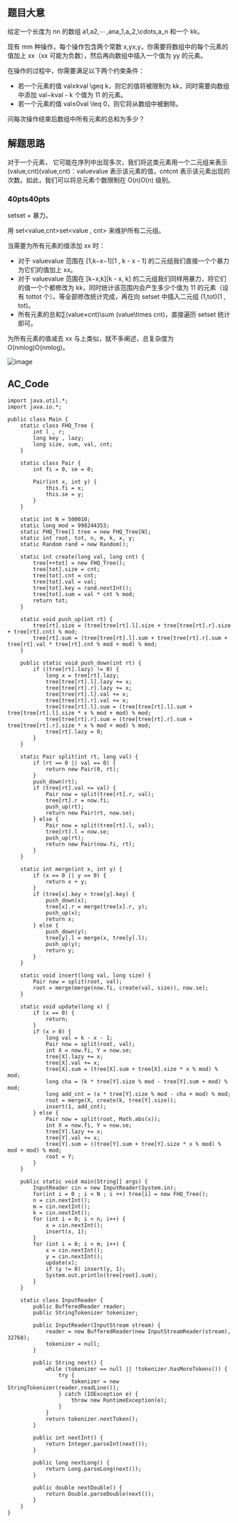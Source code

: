 ## 题目大意

给定一个长度为 nn 的数组 a1,a2,⋯ ,ana\_1,a\_2,\\cdots,a\_n 和一个 kk。

现有 mm 种操作，每个操作包含两个常数 x,yx,y，你需要将数组中的每个元素的值加上 xx（xx 可能为负数），然后再向数组中插入一个值为 yy 的元素。

在操作的过程中，你需要满足以下两个约束条件：

-   若一个元素的值 val≥kval \\geq k，则它的值将被限制为 kk，同时需要向数组中添加 val−kval - k 个值为 11 的元素。
-   若一个元素的值 val≤0val \\leq 0，则它将从数组中被删除。

问每次操作结束后数组中所有元素的总和为多少？

## 解题思路

对于一个元素， 它可能在序列中出现多次，我们将这类元素用一个二元组来表示 (value,cnt)(value,cnt)：valuevalue 表示该元素的值，cntcnt 表示该元素出现的次数。如此，我们可以将总元素个数限制在 O(n)O(n) 级别。

### 40pts40pts

setset + 暴力。

用 set<value,cnt\>set<value , cnt> 来维护所有二元组。

当需要为所有元素的值添加 xx 时：

-   对于 valuevalue 范围在 \[1,k−x−1\]\[1 , k - x - 1\] 的二元组我们直接一个个暴力为它们的值加上 xx。
-   对于 valuevalue 范围在 \[k−x,k\]\[k - x, k\] 的二元组我们同样用暴力，将它们的值一个个都修改为 kk，同时统计该范围内会产生多少个值为 11 的元素（设有 tottot 个）。等全部修改统计完成，再在向 setset 中插入二元组 (1,tot)(1 , tot)。
-   所有元素的总和∑(value×cnt)\\sum (value\\times cnt)，直接遍历 setset 统计即可。

为所有元素的值减去 xx 与上类似，就不多阐述，总复杂度为 O(nmlog)O(nmlog)。

![image](https://github.com/slivermaker/ClassicAlgorithm/assets/86837593/b3131b6d-23d7-47b6-a5ed-92a45c6abec3)

## AC\_Code

```
import java.util.*;
import java.io.*;

public class Main {
    static class FHQ_Tree {
        int l , r;
        long key , lazy;
        long size, sum, val, cnt;
    }

    static class Pair {
        int fi = 0, se = 0;

        Pair(int x, int y) {
            this.fi = x;
            this.se = y;
        }
    }

    static int N = 500010;
    static long mod = 998244353;
    static FHQ_Tree[] tree = new FHQ_Tree[N];
    static int root, tot, n, m, k, x, y;
    static Random rand = new Random();

    static int create(long val, long cnt) {
        tree[++tot] = new FHQ_Tree();
        tree[tot].size = cnt;
        tree[tot].cnt = cnt;
        tree[tot].val = val;
        tree[tot].key = rand.nextInt();
        tree[tot].sum = val * cnt % mod;
        return tot;
    }

    static void push_up(int rt) {
        tree[rt].size = (tree[tree[rt].l].size + tree[tree[rt].r].size + tree[rt].cnt) % mod;
        tree[rt].sum = (tree[tree[rt].l].sum + tree[tree[rt].r].sum + tree[rt].val * tree[rt].cnt % mod + mod) % mod;
    }

    public static void push_down(int rt) {
        if ((tree[rt].lazy) != 0) {
            long x = tree[rt].lazy;
            tree[tree[rt].l].lazy += x;
            tree[tree[rt].r].lazy += x;
            tree[tree[rt].l].val += x;
            tree[tree[rt].r].val += x;
            tree[tree[rt].l].sum = (tree[tree[rt].l].sum + tree[tree[rt].l].size * x % mod + mod) % mod;
            tree[tree[rt].r].sum = (tree[tree[rt].r].sum + tree[tree[rt].r].size * x % mod + mod) % mod;
            tree[rt].lazy = 0;
        }
    }

    static Pair split(int rt, long val) {
        if (rt == 0 || val == 0) {
            return new Pair(0, rt);
        }
        push_down(rt);
        if (tree[rt].val <= val) {
            Pair now = split(tree[rt].r, val);
            tree[rt].r = now.fi;
            push_up(rt);
            return new Pair(rt, now.se);
        } else {
            Pair now = split(tree[rt].l, val);
            tree[rt].l = now.se;
            push_up(rt);
            return new Pair(now.fi, rt);
        }
    }

    static int merge(int x, int y) {
        if (x == 0 || y == 0) {
            return x + y;
        }
        if (tree[x].key > tree[y].key) {
            push_down(x);
            tree[x].r = merge(tree[x].r, y);
            push_up(x);
            return x;
        } else {
            push_down(y);
            tree[y].l = merge(x, tree[y].l);
            push_up(y);
            return y;
        }
    }

    static void insert(long val, long size) {
        Pair now = split(root, val);
        root = merge(merge(now.fi, create(val, size)), now.se);
    }

    static void update(long x) {
        if (x == 0) {
            return;
        }
        if (x > 0) {
            long val = k - x - 1;
            Pair now = split(root, val);
            int X = now.fi, Y = now.se;
            tree[X].lazy += x;
            tree[X].val += x;
            tree[X].sum = (tree[X].sum + tree[X].size * x % mod) % mod;
            long cha = (k * tree[Y].size % mod - tree[Y].sum + mod) % mod;
            long add_cnt = (x * tree[Y].size % mod - cha + mod) % mod;
            root = merge(X, create(k, tree[Y].size));
            insert(1, add_cnt);
        } else {
            Pair now = split(root, Math.abs(x));
            int X = now.fi, Y = now.se;
            tree[Y].lazy += x;
            tree[Y].val += x;
            tree[Y].sum = ((tree[Y].sum + tree[Y].size * x % mod) % mod + mod) % mod;
            root = Y;
        }
    }

    public static void main(String[] args) {
        InputReader cin = new InputReader(System.in);
        for(int i = 0 ; i < N ; i ++) tree[i] = new FHQ_Tree();
        n = cin.nextInt();
        m = cin.nextInt();
        k = cin.nextInt();
        for (int i = 0; i < n; i++) {
            x = cin.nextInt();
            insert(x, 1);
        }
        for (int i = 0; i < m; i++) {
            x = cin.nextInt();
            y = cin.nextInt();
            update(x);
            if (y != 0) insert(y, 1);
            System.out.println(tree[root].sum);
        }
    }

    static class InputReader {
        public BufferedReader reader;
        public StringTokenizer tokenizer;

        public InputReader(InputStream stream) {
            reader = new BufferedReader(new InputStreamReader(stream), 32768);
            tokenizer = null;
        }

        public String next() {
            while (tokenizer == null || !tokenizer.hasMoreTokens()) {
                try {
                    tokenizer = new StringTokenizer(reader.readLine());
                } catch (IOException e) {
                    throw new RuntimeException(e);
                }
            }
            return tokenizer.nextToken();
        }

        public int nextInt() {
            return Integer.parseInt(next());
        }

        public long nextLong() {
            return Long.parseLong(next());
        }

        public double nextDouble() {
            return Double.parseDouble(next());
        }
    }
}
```
